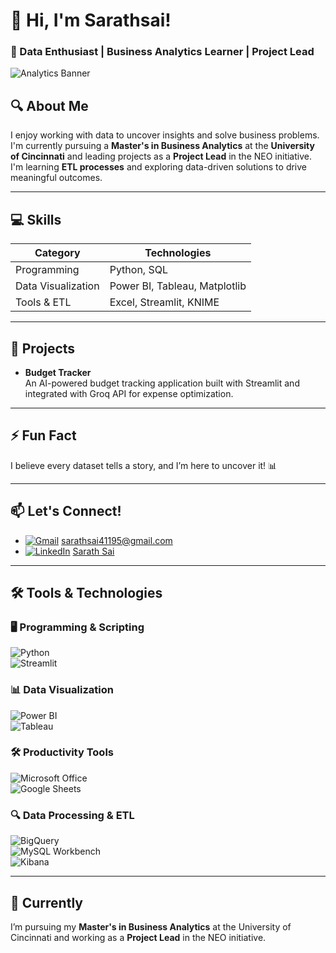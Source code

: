 # 👋 Hi, I'm Sarathsai!  
### 🚀 Data Enthusiast | Business Analytics Learner | Project Lead  

![Analytics Banner]([file:///C:/Users/sarat/Downloads/untitled.svg](https://github.com/Sarathsai4/My-Space/blob/main/banner.png?raw=true))  

## 🔍 About Me  
I enjoy working with data to uncover insights and solve business problems.
I'm currently pursuing a **Master's in Business Analytics** at the **University of Cincinnati** and leading projects as a **Project Lead** in the NEO initiative. 
I'm learning **ETL processes** and exploring data-driven solutions to drive meaningful outcomes.

---

## 💻 Skills  
| **Category**         | **Technologies**                    |
|-----------------------|-------------------------------------|
| Programming           | Python, SQL                        |
| Data Visualization    | Power BI, Tableau, Matplotlib      |
| Tools & ETL           | Excel, Streamlit, KNIME            |

---

## 🚀 Projects  

- **Budget Tracker**  
  An AI-powered budget tracking application built with Streamlit and integrated with Groq API for expense optimization.    

---

## ⚡ Fun Fact  
I believe every dataset tells a story, and I’m here to uncover it! 📊

---

## 📫 Let's Connect!  
-  [![Gmail](https://img.icons8.com/color/48/000000/gmail-new.png)](mailto:sarathsai41195@gmail.com) [sarathsai41195@gmail.com](mailto:sarathsai41195@gmail.com)  
-  [![LinkedIn](https://img.icons8.com/color/48/000000/linkedin.png)](https://www.linkedin.com/in/sarath-sai-18a1021aa) [Sarath Sai](https://www.linkedin.com/in/sarath-sai-18a1021aa)  

---
  
## 🛠️ Tools & Technologies  

### 🖥️ Programming & Scripting  
![Python](https://img.shields.io/badge/Python-3776AB?style=for-the-badge&logo=python&logoColor=white)  
![Streamlit](https://img.shields.io/badge/Streamlit-FF4B4B?style=for-the-badge&logo=streamlit&logoColor=white)  

### 📊 Data Visualization  
![Power BI](https://img.shields.io/badge/PowerBI-F2C811?style=for-the-badge&logo=powerbi&logoColor=black)  
![Tableau](https://img.shields.io/badge/Tableau-E97627?style=for-the-badge&logo=tableau&logoColor=white)  

### 🛠️ Productivity Tools  
![Microsoft Office](https://img.shields.io/badge/Microsoft%20Office-D83B01?style=for-the-badge&logo=microsoft-office&logoColor=white)  
![Google Sheets](https://img.shields.io/badge/Google%20Sheets-34A853?style=for-the-badge&logo=googlesheets&logoColor=white)  

### 🔍 Data Processing & ETL  
![BigQuery](https://img.shields.io/badge/BigQuery-4285F4?style=for-the-badge&logo=google-cloud&logoColor=white)  
![MySQL Workbench](https://img.shields.io/badge/MySQL-00000F?style=for-the-badge&logo=mysql&logoColor=white)  
![Kibana](https://img.shields.io/badge/Kibana-005571?style=for-the-badge&logo=kibana&logoColor=white)  
 



---

## 🌱 Currently  
I’m pursuing my **Master's in Business Analytics** at the University of Cincinnati and working as a **Project Lead** in the NEO initiative.



<!---
Sarathsai4/Sarathsai4 is a ✨ special ✨ repository because its `README.md` (this file) appears on your GitHub profile.
You can click the Preview link to take a look at your changes.
--->
